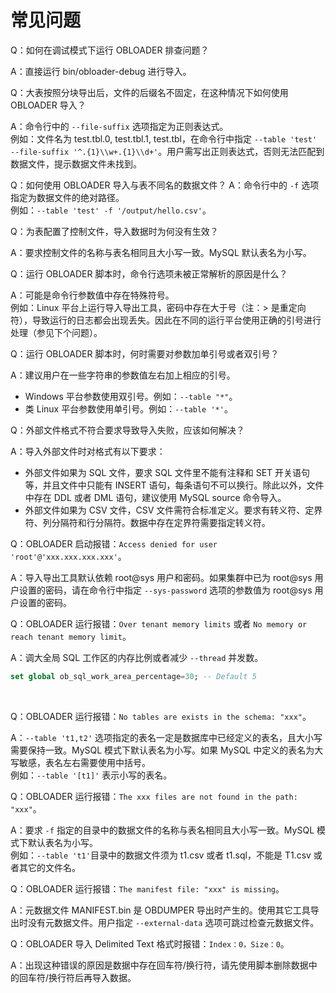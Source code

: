 常见问题 
=========================



Q：如何在调试模式下运行 OBLOADER 排查问题？

A：直接运行 bin/obloader-debug 进行导入。
&nbsp;

Q：大表按照分块导出后，文件的后缀名不固定，在这种情况下如何使用 OBLOADER 导入？

A：命令行中的 `--file-suffix` 选项指定为正则表达式。<br>例如：文件名为 test.tbl.0, test.tbl.1, test.tbl，在命令行中指定 `--table 'test' --file-suffix '^.{1}\\w+.{1}\\d+'`。用户需写出正则表达式，否则无法匹配到数据文件，提示数据文件未找到。
&nbsp;

Q：如何使用 OBLOADER 导入与表不同名的数据文件？
A：命令行中的 `-f` 选项指定为数据文件的绝对路径。<br>例如：`--table 'test' -f '/output/hello.csv'`。
&nbsp;

Q：为表配置了控制文件，导入数据时为何没有生效？

A：要求控制文件的名称与表名相同且大小写一致。MySQL 默认表名为小写。
&nbsp;

Q：运行 OBLOADER 脚本时，命令行选项未被正常解析的原因是什么？

A：可能是命令行参数值中存在特殊符号。<br>例如：Linux 平台上运行导入导出工具，密码中存在大于号（注：\> 是重定向符），导致运行的日志都会出现丢失。因此在不同的运行平台使用正确的引号进行处理（参见下个问题）。
&nbsp;

Q：运行 OBLOADER 脚本时，何时需要对参数加单引号或者双引号？

A：建议用户在一些字符串的参数值左右加上相应的引号。
* Windows 平台参数使用双引号。例如：`--table "*"`。
* 类 Linux 平台参数使用单引号。例如：`--table '*'`。
&nbsp;

Q：外部文件格式不符合要求导致导入失败，应该如何解决？

A：导入外部文件时对格式有以下要求：
* 外部文件如果为 SQL 文件，要求 SQL 文件里不能有注释和 SET 开关语句等，并且文件中只能有 INSERT 语句，每条语句不可以换行。除此以外，文件中存在 DDL 或者 DML 语句，建议使用 MySQL source 命令导入。
* 外部文件如果为 CSV 文件，CSV 文件需符合标准定义。要求有转义符、定界符、列分隔符和行分隔符。数据中存在定界符需要指定转义符。
&nbsp;

Q：OBLOADER 启动报错：`Access denied for user 'root'@'xxx.xxx.xxx.xxx'`。

A：导入导出工具默认依赖 root@sys 用户和密码。如果集群中已为 root@sys 用户设置的密码，请在命令行中指定 `--sys-password` 选项的参数值为 root@sys 用户设置的密码。
&nbsp;

Q：OBLOADER 运行报错：`Over tenant memory limits` 或者 `No memory or reach tenant memory limit`。

A：调大全局 SQL 工作区的内存比例或者减少 `--thread` 并发数。

```sql
set global ob_sql_work_area_percentage=30; -- Default 5
```

&nbsp;

Q：OBLOADER 运行报错：`No tables are exists in the schema: "xxx"`。

A：`--table 't1,t2'` 选项指定的表名一定是数据库中已经定义的表名，且大小写需要保持一致。MySQL 模式下默认表名为小写。如果 MySQL 中定义的表名为大写敏感，表名左右需要使用中括号。<br>例如：`--table '[t1]'` 表示小写的表名。
&nbsp;

Q：OBLOADER 运行报错：`The xxx files are not found in the path: "xxx"`。

A：要求 `-f` 指定的目录中的数据文件的名称与表名相同且大小写一致。MySQL 模式下默认表名为小写。<br>例如：`--table 't1'`目录中的数据文件须为 t1.csv 或者 t1.sql，不能是 T1.csv 或者其它的文件名。
&nbsp;

Q：OBLOADER 运行报错：`The manifest file: "xxx" is missing`。

A：元数据文件 MANIFEST.bin 是 OBDUMPER 导出时产生的。使用其它工具导出时没有元数据文件。用户指定 `--external-data` 选项可跳过检查元数据文件。
&nbsp;

Q：OBLOADER 导入 Delimited Text 格式时报错：`Index：0，Size：0`。

A：出现这种错误的原因是数据中存在回车符/换行符，请先使用脚本删除数据中的回车符/换行符后再导入数据。
